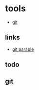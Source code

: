 # tools
- [git](#git)

## links  <!-- omit from toc -->
- [git parable](https://www.youtube.com/watch?v=jm7QsI-nNjk)

## todo  <!-- omit from toc -->

## git

